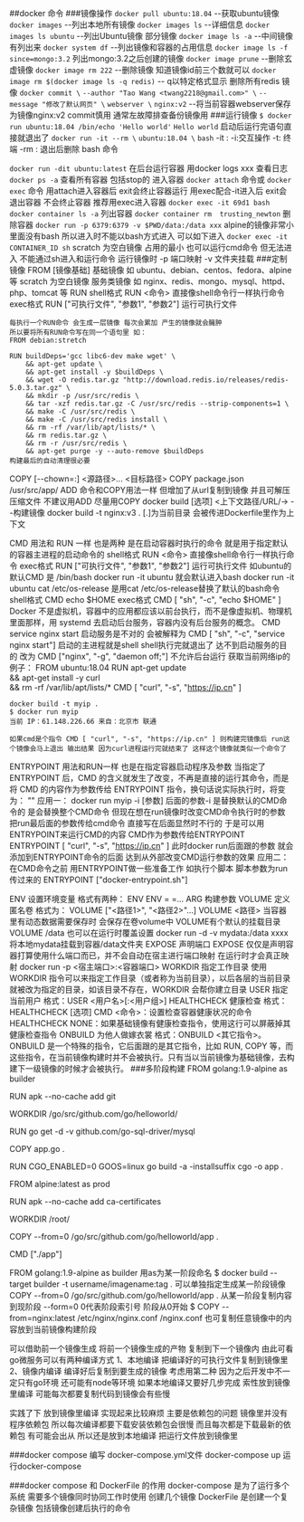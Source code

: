 ##docker 命令
###镜像操作
`docker pull ubuntu:18.04`	--获取ubuntu镜像
`docker images` --列出本地所有镜像 
`docker images ls`	--详细信息
`docker images ls ubuntu`	--列出Ubuntu镜像 部分镜像
`docker image ls -a` --中间镜像有列出来
`docker system df`  --列出镜像和容器的占用信息
`docker image ls -f since=mongo:3.2` 列出mongo:3.2之后创建的镜像
`docker image prune`	--删除玄虚镜像
`docker image rm 222` --删除镜像 知道镜像id前三个数就可以
`docker image rm $(docker image ls -q redis)`  -- q以特定格式显示 删除所有redis
镜像
`docker commit \`
    `--author "Tao Wang <twang2218@gmail.com>" \`
    `--message "修改了默认网页" \`
    `webserver \`
    `nginx:v2`	--将当前容器webserver保存为镜像nginx:v2 commit慎用 通常左故障排查备份镜像用
###运行镜像
`$ docker run ubuntu:18.04 /bin/echo 'Hello world'`
`Hello world`
启动后运行完语句直接就退出了
`docker run -it --rm \`
    `ubuntu:18.04 \`
    `bash`
-it : -i:交互操作 -t: 终端
-rm : 退出后删除
bash 命令

`docker run -dit ubuntu:latest` 在后台运行容器 用docker logs xxx 查看日志
`docker ps -a` 查看所有容器 包括stop的
进入容器 `docker attach` 命令或 `docker exec` 命令
用attach进入容器后 exit会终止容器运行 用exec配合-it进入后 exit会退出容器 不会终止容器
推荐用exec进入容器
`docker exec -it 69d1 bash`
`docker container ls -a` 列出容器
`docker container rm  trusting_newton` 删除容器
`docker run -p 6379:6379 -v $PWD/data:/data xxx`
alpine的镜像非常小 里面没有bash 所以进入时不能以bash方式进入 可以如下进入
`docker exec -it CONTAINER_ID sh`
scratch 为空白镜像 占用的最小 也可以运行cmd命令 但无法进入 不能通过sh进入和运行命令
运行镜像时 -p 端口映射 -v 文件夹挂载
###定制镜像
FROM [镜像基础] 
	基础镜像 如 ubuntu、debian、centos、fedora、alpine 等 scratch 为空白镜像
	服务类镜像 如 nginx、redis、mongo、mysql、httpd、php、tomcat 等
RUN 
	shell格式
		RUN <命令>  直接像shell命令行一样执行命令
	exec格式
		RUN ["可执行文件", "参数1", "参数2"] 运行可执行文件

	每执行一个RUN命令 会生成一层镜像 每次会累加 产生的镜像就会臃肿
	所以要将所有RUN命令写在同一个语句里 如：
	FROM debian:stretch

	RUN buildDeps='gcc libc6-dev make wget' \
		&& apt-get update \
		&& apt-get install -y $buildDeps \
		&& wget -O redis.tar.gz "http://download.redis.io/releases/redis-5.0.3.tar.gz" \
		&& mkdir -p /usr/src/redis \
		&& tar -xzf redis.tar.gz -C /usr/src/redis --strip-components=1 \
		&& make -C /usr/src/redis \
		&& make -C /usr/src/redis install \
		&& rm -rf /var/lib/apt/lists/* \
		&& rm redis.tar.gz \
		&& rm -r /usr/src/redis \
		&& apt-get purge -y --auto-remove $buildDeps 
	构建最后的自动清理很必要
COPY [--chown=<user>:<group>] <源路径>... <目标路径>
	COPY package.json /usr/src/app/
ADD 命令和COPY用法一样 但增加了从url复制到镜像 并且可解压压缩文件 不建议用ADD 尽量用COPY
docker build [选项] <上下文路径/URL/->  --构建镜像
	docker build -t nginx:v3 . [.]为当前目录 会被传进Dockerfile里作为上下文

CMD 用法和 RUN 一样 也是两种 是在启动容器时执行的命令 就是用于指定默认的容器主进程的启动命令的
	shell格式
		RUN <命令>  直接像shell命令行一样执行命令
	exec格式
		RUN ["可执行文件", "参数1", "参数2"] 运行可执行文件
	如ubuntu的默认CMD 是 /bin/bash
	docker run -it ubuntu 就会默认进入bash
	docker run -it ubuntu cat /etc/os-release 是用cat /etc/os-release替换了默认的bash命令
	shell格式 CMD echo $HOME
	exec格式 CMD [ "sh", "-c", "echo $HOME" ]
	Docker 不是虚拟机，容器中的应用都应该以前台执行，而不是像虚拟机、物理机里面那样，用 systemd 去启动后台服务，容器内没有后台服务的概念。
	CMD service nginx start 启动服务是不对的 会被解释为 CMD [ "sh", "-c", "service nginx start"] 启动的主进程就是shell shell执行完就退出了 达不到启动服务的目的
	改为 CMD ["nginx", "-g", "daemon off;"] 不允许后台运行
	获取当前网络ip的例子：
	FROM ubuntu:18.04
	RUN apt-get update \
		&& apt-get install -y curl \
		&& rm -rf /var/lib/apt/lists/*
	CMD [ "curl", "-s", "https://ip.cn" ]

	docker build -t myip .
	$ docker run myip
	当前 IP：61.148.226.66 来自：北京市 联通

	如果cmd是个指令 CMD [ "curl", "-s", "https://ip.cn" ] 则构建完镜像后 run这个镜像会马上退出 输出结果 因为curl进程运行完就结束了 这样这个镜像就类似一个命令了

ENTRYPOINT 用法和RUN一样 也是在指定容器启动程序及参数
	当指定了 ENTRYPOINT 后，CMD 的含义就发生了改变，不再是直接的运行其命令，而是将 CMD 的内容作为参数传给 ENTRYPOINT 指令，换句话说实际执行时，将变为：
	<ENTRYPOINT> "<CMD>"
	应用一：
		docker run myip -i [参数]  后面的参数-i 是替换默认的CMD命令的 是会替换整个CMD命令 
		但现在想在run镜像时改变CMD命令执行时的参数 把run最后面的参数传给cmd命令 直接写在后面显然时不行的
		于是可以用ENTRYPOINT来运行CMD的内容 CMD作为参数传给ENTRYPOINT
		ENTRYPOINT [ "curl", "-s", "https://ip.cn" ] 
		此时docker run后面跟的参数 就会添加到ENTRYPOINT命令的后面 达到从外部改变CMD运行参数的效果
	应用二：
		在CMD命令之前 用ENTRYPOINT做一些准备工作 如执行个脚本 脚本参数为run传过来的
		ENTRYPOINT ["docker-entrypoint.sh"]
	
ENV 设置环境变量 格式有两种：
	ENV <key> <value>
	ENV <key1>=<value1> <key2>=<value2>...
ARG 构建参数
VOLUME 定义匿名卷 格式为：
	VOLUME ["<路径1>", "<路径2>"...]
	VOLUME <路径>
	当容器里有动态数据需要保存时 会保存在卷volume中 VOLUME有个默认的挂载目录 VOLUME /data
	也可以在运行时覆盖设置
	docker run -d -v mydata:/data xxxx
	将本地mydata挂载到容器/data文件夹
EXPOSE 声明端口 EXPOSE 仅仅是声明容器打算使用什么端口而已，并不会自动在宿主进行端口映射
	在运行时才会真正映射 docker run -p <宿主端口>:<容器端口>
WORKDIR 指定工作目录
	使用 WORKDIR 指令可以来指定工作目录（或者称为当前目录），以后各层的当前目录就被改为指定的目录，如该目录不存在，WORKDIR 会帮你建立目录
USER 指定当前用户
	格式：USER <用户名>[:<用户组>]
HEALTHCHECK 健康检查
	格式：
		HEALTHCHECK [选项] CMD <命令>：设置检查容器健康状况的命令
		HEALTHCHECK NONE：如果基础镜像有健康检查指令，使用这行可以屏蔽掉其健康检查指令
ONBUILD 为他人做嫁衣裳
	格式：ONBUILD <其它指令>。
	ONBUILD 是一个特殊的指令，它后面跟的是其它指令，比如 RUN, COPY 等，而这些指令，在当前镜像构建时并不会被执行。只有当以当前镜像为基础镜像，去构建下一级镜像的时候才会被执行。
###多阶段构建
FROM golang:1.9-alpine as builder

RUN apk --no-cache add git

WORKDIR /go/src/github.com/go/helloworld/

RUN go get -d -v github.com/go-sql-driver/mysql

COPY app.go .

RUN CGO_ENABLED=0 GOOS=linux go build -a -installsuffix cgo -o app .

FROM alpine:latest as prod

RUN apk --no-cache add ca-certificates

WORKDIR /root/

COPY --from=0 /go/src/github.com/go/helloworld/app .

CMD ["./app"]

FROM golang:1.9-alpine as builder 用as为某一阶段命名
$ docker build --target builder -t username/imagename:tag .  可以单独指定生成某一阶段镜像
COPY --from=0 /go/src/github.com/go/helloworld/app . 从某一阶段复制内容到现阶段 --form=0 0代表阶段索引号 阶段从0开始
$ COPY --from=nginx:latest /etc/nginx/nginx.conf /nginx.conf 也可复制任意镜像中的内容放到当前镜像构建阶段


可以借助前一个镜像生成 将前一个镜像生成的产物 复制到下一个镜像内
由此可看 go微服务可以有两种编译方式
1、本地编译 把编译好的可执行文件复制到镜像里
2、镜像内编译 编译好后复制到要生成的镜像
考虑用第二种 因为之后开发中不一定只有go环境 还可能有node等环境
如果本地编译又要好几步完成 索性放到镜像里编译 可能每次都要复制代码到镜像会有些慢

实践了下 放到镜像里编译 实现起来比较麻烦 主要是依赖包的问题
镜像里并没有程序依赖包 所以每次编译都要下载安装依赖包会很慢 而且每次都是下载最新的依赖包 有可能会出从 所以还是放到本地编译 把运行文件放到镜像里

###docker compose
编写 docker-compose.yml文件
 docker-compose up 运行docker-compose


###docker compose 和 DockerFile 的作用
docker-compose 是为了运行多个系统 需要多个镜像同时协同工作时使用 创建几个镜像
DockerFile 是创建一个复杂镜像 包括镜像创建后执行的命令